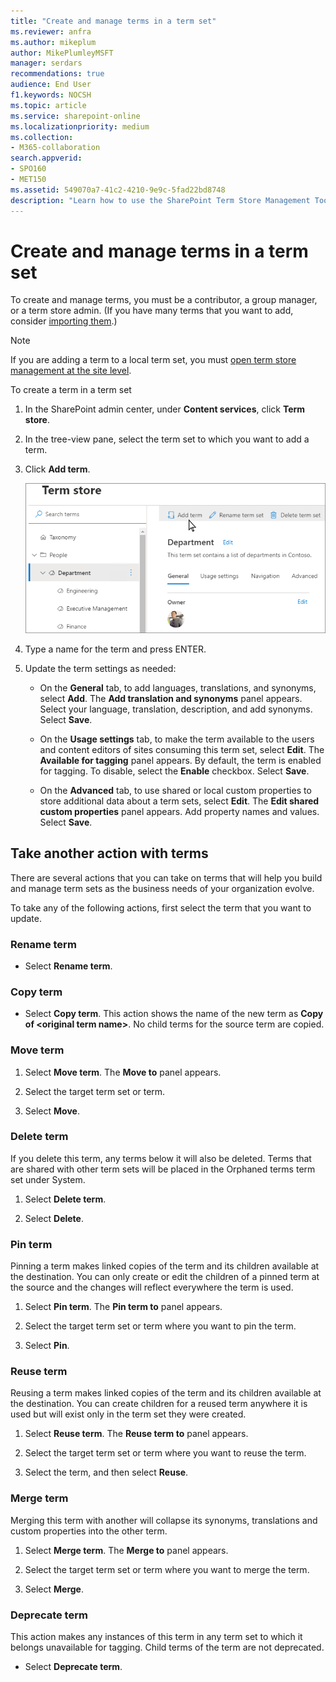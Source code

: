 ```yaml
---
title: "Create and manage terms in a term set"
ms.reviewer: anfra
ms.author: mikeplum
author: MikePlumleyMSFT
manager: serdars
recommendations: true
audience: End User
f1.keywords: NOCSH
ms.topic: article
ms.service: sharepoint-online
ms.localizationpriority: medium
ms.collection:  
- M365-collaboration
search.appverid:
- SPO160
- MET150
ms.assetid: 549070a7-41c2-4210-9e9c-5fad22bd8748
description: "Learn how to use the SharePoint Term Store Management Tool to create and edit terms in a term store for managed metadata."
---
```


# Create and manage terms in a term set

To create and manage terms, you must be a contributor, a group manager, or a term store admin. (If you have many terms that you want to add, consider [importing them](https://support.office.com/article/168fbc86-7fce-4288-9a1f-b83fc3921c18).)
  
> [!NOTE]
>  If you are adding a term to a local term set, you must [open term store management at the site level](open-term-store-management-tool.md#open-term-store-management-for-a-site). 

To create a term in a term set
  
1. In the SharePoint admin center, under **Content services**, click **Term store**.
    
2. In the tree-view pane, select the term set to which you want to add a term.

3. Click **Add term**.
    
    ![Screenshot of the term store page in the SharePoint admin center with Add term highlighted.](media/create-manage-term-sets.png)
    
4. Type a name for the term and press ENTER.
    
5. Update the term settings as needed: 
    
    - On the **General** tab, to add languages, translations, and synonyms, select **Add**. The **Add translation and synonyms** panel appears. Select your language, translation, description, and add synonyms. Select **Save**.

    - On the **Usage settings** tab, to make the term available to the users and content editors of sites consuming this term set, select **Edit**. The **Available for tagging** panel appears. By default, the term is enabled for tagging. To disable, select the **Enable** checkbox. Select **Save**.

    - On the **Advanced** tab, to use shared or local custom properties to store additional data about a term sets, select **Edit**. The **Edit shared custom properties** panel appears. Add property names and values. Select **Save**. 

  
## Take another action with terms
<a name="__toc327965090"> </a>

There are several actions that you can take on terms that will help you build and manage term sets as the business needs of your organization evolve. 
  
To take any of the following actions, first select the term that you want to update.
  
### Rename term
<a name="__rename_the_term"> </a>

- Select **Rename term**. 
    
    
### Copy term
<a name="__copy_the_term"> </a>

- Select **Copy term**. This action shows the name of the new term as **Copy of \<original term name\>**. No child terms for the source term are copied. 
    
### Move term
<a name="__move_a_term"> </a>

1. Select **Move term**. The **Move to** panel appears.
    
2. Select the target term set or term. 
    
3. Select **Move**.
    
### Delete term
<a name="__delete_a_term"> </a>

If you delete this term, any terms below it will also be deleted. Terms that are shared with other term sets will be placed in the Orphaned terms term set under System.

1. Select **Delete term**.
    
2. Select **Delete**.
    
### Pin term
<a name="__pin_term_to"> </a>

Pinning a term makes linked copies of the term and its children available at the destination. You can only create or edit the children of a pinned term at the source and the changes will reflect everywhere the term is used.

1. Select **Pin term**. The **Pin term to** panel appears.

2. Select the target term set or term where you want to pin the term. 
    
3. Select **Pin**.
    
### Reuse term
<a name="__reuse_a_term"> </a>

Reusing a term makes linked copies of the term and its children available at the destination. You can create children for a reused term anywhere it is used but will exist only in the term set they were created.

1. Select **Reuse term**. The **Reuse term to** panel appears.
    
2. Select the target term set or term where you want to reuse the term. 
    
3. Select the term, and then select **Reuse**.    

### Merge term
<a name="__merge_a_term"> </a>

Merging this term with another will collapse its synonyms, translations and custom properties into the other term.

1. Select **Merge term**. The **Merge to** panel appears.
    
2. Select the target term set or term where you want to merge the term. 
    
3. Select **Merge**.
    
### Deprecate term
<a name="__deprecate_a_term"> </a>

This action makes any instances of this term in any term set to which it belongs unavailable for tagging. Child terms of the term are not deprecated.

- Select **Deprecate term**. 
